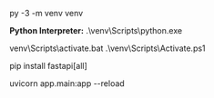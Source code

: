 
py -3 -m venv venv

**Python Interpreter:** .\venv\Scripts\python.exe

venv\Scripts\activate.bat
.\venv\Scripts\Activate.ps1


pip install fastapi[all]

uvicorn app.main:app --reload

